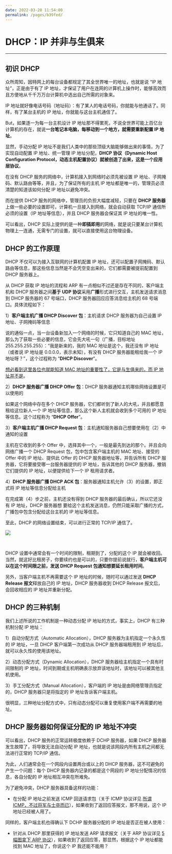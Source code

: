 ```yaml
---
date: 2022-03-20 11:54:00
permalink: /pages/b39fed/
---
```

# DHCP：IP 并非与生俱来

---

## 初识 DHCP

众所周知，因特网上的每台设备都规定了其全世界唯一的地址，也就是说 “IP 地址”，正是由于有了 IP 地址，才保证了用户在连网的计算机上操作时，能够高效而且方便地从千千万万台计算机中选出自己所需的对象来。

IP 地址就好像电话号码（地址码）：有了某人的电话号码，你就能与他通话了。同样，有了某台主机的 IP 地址，你就能与这台主机通信了。

But，如果逐一为每一台主机设计 IP 地址那不得累死，不说全世界可能上百亿台计算机的存在，就说**一台笔记本电脑，每移动到一个地方，就需要重新配置 IP 地址**。

显然，手动分配 IP 地址不是我们人类中的那些顶级大脑能够做出来的事情，为了实现自动配置 IP 地址、统一管理 IP 地址分配，**DHCP 协议（Dynamic Host Configuration Protocol，动态主机配置协议）**就被创造了出来，这是一个**应用层协议**。

在没有 DHCP 服务的网络中，计算机接入到网络时必须先被设置 IP 地址、子网掩码、默认路由等等，并且，为了保证所有的主机 IP 地址都是唯一的，管理员必须清楚的知道该如何分配 IP 地址以避免冲突。

而在提供 DHCP 服务的网络中，管理员的负担大幅度减轻，只要在 **DHCP 服务器**上做一些必要的设置即可，计算机一旦接入到网络，就会自动获取 TCP/IP 通信所必须的设置（IP 地址等信息），并且 DHCP 服务器会保证其 IP 地址的唯一性。

可以看出，DHCP 实际上提供的是一种**即插即用**的网络，就是说只要某台计算机物理上一连通，无需专门的设置，就可以直接使用这台物理设备。

## DHCP 的工作原理

DHCP 不仅可以为接入互联网的计算机配置 IP 地址，还可以配置子网掩码、默认路由等信息，那这些信息当然是不会凭空变出来的，它们都需要被提前配置到 DHCP 服务器上。

从 DHCP 获取 IP 地址的流程和 ARP 有一点相似不过还是存在不同的，客户端主机和 DHCP 服务器之间**基于 UDP 协议**采用**广播**形式进行交互，主机发送请求消息到 DHCP 服务器的 67 号端口，DHCP 服务器回应应答消息给主机的 68 号端口。具体流程如下：

1）**客户端主机广播 DHCP Discover 包**：主机请求 DHCP 服务器为自己设置 IP 地址、子网掩码等信息

说的通俗一点，当一台设备新加入一个网络的时候，它只知道自己的 MAC 地址，那么为了获取一些必要的信息，它会先大吼一句（广播，目标地址 255.255.255.255）：“我是新来的，我的 MAC 地址是这个，我还没有 IP 地址（或者说 IP 地址是 0.0.0.0，表示未知），有没有 DHCP 服务器能租给我一个 IP 地址呀？”，这个过程称为 “**DHCP Discover**”。

<u>想必看到这里各位也就能知道 MAC 地址的重要性了，它是与生俱来的，而 IP 地址并不是</u>。

2）**DHCP 服务器广播 DHCP Offer 包**：DHCP 服务器通知主机哪些网络设置是可以使用的

如果这个网络中存在多个 DHCP 服务器，它们都听到了新人的大吼，并且都愿意租给这位新人一个 IP 地址等信息，那么这个新人主机就会收到多个可用的 IP 地址等信息。这个过程称为 “**DHCP Offer**”。

3）**客户端主机广播 DHCP Request 包**：主机通知服务器自己想要使用在（2）中通知的设置

主机在它收到的多个 Offer 中，选择其中一个，一般是最先到达的那个。并且会向网络广播一个 DHCP Request 包，包中包含客户端主机的 MAC 地址、接受的 Offer 中的 IP 地址、提供此 Offer 的 DHCP 服务器地址等，并告诉所有 DHCP 服务器，它将要接受哪一台服务器提供的 IP 地址，告诉其他的 DHCP 服务器，撤销它们提供的 IP 地址，以便提供给下一个 IP 租用请求者。

4）**DHCP 服务器广播 DHCP ACK 包**：服务器通知主机允许（3）的设置，即正式将 IP 地址等信息分配给主机

在完成第（4）步之前，主机还没有得到 DHCP 服务器的最后确认，所以它还没有 IP 地址，DHCP 服务器想
要给这个主机发送消息，仍然只能采取广播的方式，广播包中包含分配给这台主机的 IP 地址等信息。

至此，DHCP 的网络设置结束，可以进行正常的 TCP/IP 通信了。

![](https://cs-wiki.oss-cn-shanghai.aliyuncs.com/img/20210617212614.png)

<br>

DHCP 设置中通常会有一个时间的限制，租期到了，分配的这个 IP 就会被收回。当然，就这好比租房子，你要续约也是可以的，只要你提前说就行，**客户端主机可以在这个时间限之前，发送 DHCP Request 包通知想要延长租用时间**。

另外，当客户端主机不再需要这个 IP 地址的时候，随时可以通过发送 **DHCP Release 报文**释放自己的 IP 地址，DHCP 服务器收到 DHCP Release 报文后，会回收相应的 IP 地址并重新分配。

## DHCP 的三种机制

我们上述所说的工作机制是一种动态分配 IP 地址的方式，事实上，DHCP 有三种机制分配 IP 地址：

1）自动分配方式（Automatic Allocation），DHCP 服务器为主机指定一个永久性的 IP 地址，一旦 DHCP 客户端第一次成功从 DHCP 服务器端租用到 IP 地址后，就可以永久性的使用该地址。

2）动态分配方式（Dynamic Allocation），DHCP 服务器给主机指定一个具有时间限制的 IP 地址，时间到期或主机明确表示放弃该地址时，该地址可以被其他主机使用。

3）手工分配方式（Manual Allocation），客户端的 IP 地址是由网络管理员指定的，DHCP 服务器只是将指定的 IP 地址告诉客户端主机。

很明显，三种地址分配方式中，只有动态分配可以重复使用客户端不再需要的地址。

## DHCP 服务器如何保证分配的 IP 地址不冲突

可以看出，DHCP 服务的正常运转极度依赖于 DCHP 服务器，如果 DHCP 服务器发生故障了，将导致无法自动分配 IP 地址，也就是说该网段内所有主机之间都无法进行正常的 TCP/IP 通信。

为此，人们通常会在一个网段内设置两台或以上的 DHCP 服务器，这不可避免的产生一个问题：每个 DHCP 服务器内记录的都是这个网段的 IP 地址分配情况的信息，各自分配的 IP 地址相互冲突在所难免。

为了避免冲突，DHCP 服务器具备这样的功能：

- 在分配 IP 地址之前发送 ICMP 回送请求包（关于 ICMP 协议详见 [所谓 ICMP，不过将军与士卒而已](https://mp.weixin.qq.com/s/3SujLofRpxA2RfLljFbW1Q)），如果收到了返回应答报文，那不用说，这个 IP 地址已经被人用了。

同样的，客户端主机也得确认下 DCHP 服务器分配的 IP 地址是否正在被人使用：

- 针对从 DHCP 那里获得的 IP 地址发送 ARP 请求报文（关于 ARP 协议详见 [5 幅图拿下 ARP 协议](https://mp.weixin.qq.com/s/HkcMdiZbfsV52IW7xhfdqg)），如果收到了返回应答，那显然，根据这个 IP 地址都能找到 MAC 地址了，你说这个 IP 我还能不能用？